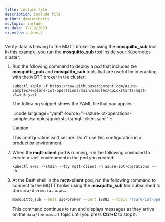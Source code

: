 ```yaml
---
title: include file
description: include file
author: dominicbetts
ms.topic: include
ms.date: 12/18/2023
ms.author: dobett
---
```


Verify data is flowing to the MQTT broker by using the **mosquitto_sub** tool. In this example, you run the **mosquitto_sub** tool inside your Kubernetes cluster:

1. Run the following command to deploy a pod that includes the **mosquitto_pub** and **mosquitto_sub** tools that are useful for interacting with the MQTT broker in the cluster:

    <!-- TODO: Change branch to main before merging the release branch -->

    ```console
    kubectl apply -f https://raw.githubusercontent.com/Azure-Samples/explore-iot-operations/main/samples/quickstarts/mqtt-client.yaml
    ```

    The following snippet shows the YAML file that you applied:

    :::code language="yaml" source="~/azure-iot-operations-samples/samples/quickstarts/mqtt-client.yaml":::

    > [!CAUTION]
    > This configuration isn't secure. Don't use this configuration in a production environment.

1. When the **mqtt-client** pod is running, run the following command to create a shell environment in the pod you created:

    ```console
    kubectl exec --stdin --tty mqtt-client -n azure-iot-operations -- sh
    ```

1. At the Bash shell in the **mqtt-client** pod, run the following command to connect to the MQTT broker using the **mosquitto_sub** tool subscribed to the `data/thermostat` topic:

    ```bash
    mosquitto_sub --host aio-broker --port 18883 --topic "azure-iot-operations/data/#" -v --debug --cafile /var/run/certs/ca.crt -D CONNECT authentication-method 'K8S-SAT' -D CONNECT authentication-data $(cat /var/run/secrets/tokens/broker-sat)
    ```

    This command continues to run and displays messages as they arrive on the `data/thermostat` topic until you press **Ctrl+C** to stop it.
